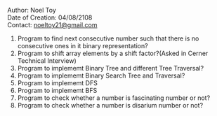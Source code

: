 Author: Noel Toy  
Date of Creation: 04/08/2108  
Contact: noeltoy21@gmail.com  


1) Program to find next consecutive number such that there is no consecutive ones in it binary representation?  
2) Program to shift array elements by a shift factor?(Asked in Cerner Technical Interview)  
3) Program to implememt Binary Tree and different Tree Traversal?  
4) Program to implememt Binary Search Tree and Traversal?  
5) Program to implememt DFS  
6) Program to implememt BFS  
7) Program to check whether a number is fascinating number or not?  
8) Program to check whether a number is disarium number or not?  
